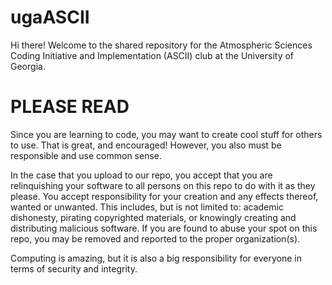 # ugaASCII
Hi there! Welcome to the shared repository for the Atmospheric Sciences Coding Initiative and Implementation (ASCII) club at the University of Georgia. 

# PLEASE READ

Since you are learning to code, you may want to create cool stuff for others to use. That is great, and encouraged! However, you also must be responsible and use common sense. 

In the case that you upload to our repo, you accept that you are relinquishing your software to all persons on this repo to do with it as they please. You accept responsibility for your creation and any effects thereof, wanted or unwanted. This includes, but is not limited to: academic dishonesty, pirating copyrighted materials, or knowingly creating and distributing malicious software. If you are found to abuse your spot on this repo, you may be removed and reported to the proper organization(s). 

Computing is amazing, but it is also a big responsibility for everyone in terms of security and integrity.


